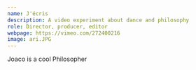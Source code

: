 ```yaml
---
name: J'écris
description: A video experiment about dance and philosophy
role: Director, producer, editor
webpage: https://vimeo.com/272400216
image: ari.JPG
---
```

Joaco is a cool Philosopher
